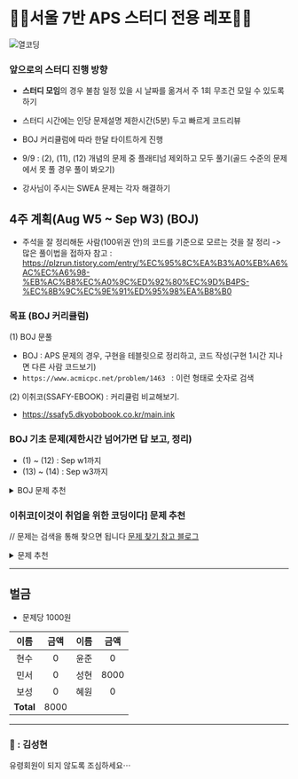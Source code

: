 
# 🏃‍♀️서울 7반 APS 스터디 전용 레포🏃‍♀️


![열코딩](https://github.com/user-attachments/assets/06e769fa-ed21-41cf-ae05-15085488ed26)



### 앞으로의 스터디 진행 방향

- **스터디 모임**의 경우 불참 일정 있을 시 날짜를 옮겨서 주 1회 무조건 모일 수 있도록 하기
- 스터디 시간에는 인당 문제설명 제한시간(5분) 두고 빠르게 코드리뷰
 
- BOJ 커리큘럼에 따라 한달 타이트하게 진행
- 9/9 : (2), (11), (12) 개념의 문제 중 플래티넘 제외하고 모두 풀기(골드 수준의 문제에서 못 풀 경우 풀이 봐오기)
- 강사님이 주시는 SWEA 문제는 각자 해결하기



## 4주 계획(Aug W5 ~ Sep W3) (BOJ) 
- 주석을 잘 정리해둔 사람(100위권 안)의 코드를 기준으로 모르는 것을 잘 정리 -> 많은 풀이법을 접하자
참고 : https://plzrun.tistory.com/entry/%EC%95%8C%EA%B3%A0%EB%A6%AC%EC%A6%98-%EB%AC%B8%EC%A0%9C%ED%92%80%EC%9D%B4PS-%EC%8B%9C%EC%9E%91%ED%95%98%EA%B8%B0

### 목표 (BOJ 커리큘럼)  
(1) BOJ 문풀
- BOJ :  APS 문제의 경우, 구현을 테블릿으로 정리하고, 코드 작성(구현 1시간 지나면 다른 사람 코드보기)
- `https://www.acmicpc.net/problem/1463 ` : 이런 형태로 숫자로 검색

(2) 이취코(SSAFY-EBOOK) : 커리큘럼 비교해보기.
- https://ssafy5.dkyobobook.co.kr/main.ink


### BOJ 기초 문제(제한시간 넘어가면 답 보고, 정리)
- (1) ~ (12) : Sep w1까지
- (13) ~ (14) : Sep w3까지

<details>
  <summary>BOJ 문제 추천</summary>

(1) 입출력(10분이내) : 2557, 1000, 2558, 10950, 10951, 10952, 10953, 11021, 11022, 11718, 11719, 11720, 11721, 2741, 2742, 2739, 1924, 8393, 10818, 2438, 2439, 2440, 2441, 2442, 2445, 2522, 2446, 10991, 10992

(2)  DP(1시간 이내) : 1463, 11726, 11727, 9095, 10844, 11057, 2193, 9465, 2156, 11053, 11055 11722, 11054, 1912, 2579, 1699, 2133, 9461, 2225, 2011, 11052

(3) 정렬 : 2751, 11650, 11651, 10814, 10825, 10989, 11652, 11004

(4) 스택 : 10828, 9012, 10799

(5) 큐 : 10845

(6) 덱 : 10866 

(7) 문자열 처리 : 10808, 10809, 10820, 2743, 11655, 10824, 11656

(8) 기타 자료구조 : 1406, 1158, 1168

(9) 기초수학 : 10430, 2609, 1934, 1850, 9613, 11005, 2745, 1373, 1212, 2089, 11576, 1978 1929, 6588, 11653, 10872, 1676, 2004

(10) 그래프 : 1260, 11724, 1707, 10451, 2331, 9466, 2667, 4963, 7576, 2178, 2146, 1991, 11725, 1167, 1967

(11) 이분탐색/삼분탐색 : 1654, 2805, 2110, 10815, 10816, 11662

(12) 분할정복 : 11728, 1780, 11729, 1992, 2447, 2448, 1517, 2261

-----여기까지 2주안에 끝내기-----

(13) 그리디 : 11047, 2875, 10610, 1783, 1931, 11399, 2873, 1744

(14) 완전탐색 : 1476, 1107, 1451, 9095, 10819, 10971, 1697, 1963, 9019, 1525, 2251, 2186, 3108, 5014, 1759, 2580, 1987, 6603, 1182, 2003, 1806, 1644, 1261, 1208, 7453, 2632, 2143

-----여기까지 2주안에 끝내기-----

</details>

### 이취코[이것이 취업을 위한 코딩이다] 문제 추천

// 문제는 검색을 통해 찾으면 됩니다
[문제 찾기 참고 블로그](https://velog.io/@subinmun1997/series/%EC%9D%B4%EC%BD%94%ED%85%8C)

<details>
  <summary>문제 추천</summary>


|알고리즘|예제|문제|
|------|---|---|
|1. 그리디|[큰 수의 법칙]|[모험가 길드]|
|       |[숫자 카드 게임]|[곱하기 혹은 더하기]|
|       |[1이 될 때까지]|[문자열 뒤집기]|
|       |           |[만들 수 없는 금액]|
|       |           |[볼링공 고르기]|
|       |           |[무지의 먹방 라이브]|
|2. 구현|[왕실의 나이트]|[럭키 스트레이트]|
|      |[게임 개발]|[문자열 재정렬]|
|       |           |[문자열 압축]|
|       |           |[자물쇠와 열쇠]|
|       |           |[뱀]|
|       |           |[기둥과 보 설치]|
|       |           |[치킨 배달]|
|       |           |[외벽 점검]|
|3. DFS/BFS|[음료수 얼려 먹기]|[특정 거리의 도시 찾기]|
|      |[미로 탈출]|[연구소]|
|       |           |[경쟁적 전염]|
|       |           |[괄호 변환]|
|       |           |[연산자 끼워 넣기]|
|       |           |[감시 피하기]|
|       |           |[인구 이동]|
|       |           |[블록 이동하기]|
|4. 정렬|[위에서 아래로]|[국영수]|
|      |[성적이 낮은 순서로 학생 출력하기]|[안테나]|
|      |[두 배열의 원소 교체]|[실패율]|
|       |           |[카드 정렬하기]|
|5. 이진탐색|[부품 찾기]|[정렬된 배열에서 특정 수의 개수 구하기]|
|      |[떡볶이 떡 만들기]|[고정점 찾기]|
|      |           |[공유기 설치]|
|      |            |[가사 검색]|
|6. DP|[1로 만들기]|[금광]|
|      |[개미 전사]|[정수 삼각형]|
|      |[바닥 공사]|[퇴사]|
|      |[효율적인 화폐 구성]|[병사 배치하기]|
|       |           |[못생긴 수]|
|       |           |[편집 거리]|
|7. 최단경로|[미래 도시]|[플로이드]|
|      |[전보]|[정확한 순위]|
|       |           |[화성 탐사]|
|       |           |[숨바꼭질]|
|8. 그래프 이론|[팀 결성]|[여행 계획]|
|       |[도시 분할 계획]|[탑승구]|
|       |[커리큘럼]|[어두운 길]|
|       |           |[행성 터널]|
|       |           |[최종 순위]|



</details>


---------------------------


## 벌금

* 문제당 1000원

|     이름     |     금액     |     이름     |     금액     |
|:------------:|:------------:|:------------:|:------------:|
|     현수     |     0        |     윤준     |     0      |
|     민서     |      0       |     성현     |    8000    |
|     보성     |        0     |     혜원     |      0     |
| **Total**   |   8000      |             |             |




---------------------------

### 👻 : 김성현
유령회원이 되지 않도록 조심하세요⋯

